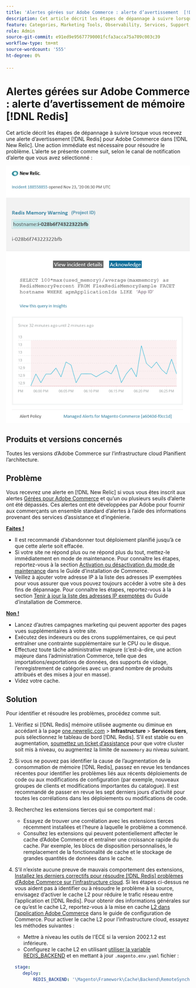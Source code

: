 ```yaml
---
title: 'Alertes gérées sur Adobe Commerce : alerte d’avertissement  [!DNL Redis]  mémoire'
description: Cet article décrit les étapes de dépannage à suivre lorsque vous recevez une alerte  [!DNL Redis]  pour Adobe Commerce dans  [!DNL New Relic]. Une action immédiate est requise.
feature: Categories, Marketing Tools, Observability, Services, Support, Tools and External Services, Variables
role: Admin
source-git-commit: e91ed9e95677790001fcfa3acca75a709c003c39
workflow-type: tm+mt
source-wordcount: '555'
ht-degree: 0%

---
```



# Alertes gérées sur Adobe Commerce : alerte d’avertissement de mémoire [!DNL Redis]

Cet article décrit les étapes de dépannage à suivre lorsque vous recevez une alerte d’avertissement [!DNL Redis] pour Adobe Commerce dans [!DNL New Relic]. Une action immédiate est nécessaire pour résoudre le problème. L’alerte se présente comme suit, selon le canal de notification d’alerte que vous avez sélectionné :

![new_relic_redis_memory_warning.png](../../assets/managed-alerts/new_relic_redis_memory_warning.png)

## Produits et versions concernés

Toutes les versions d’Adobe Commerce sur l’infrastructure cloud Planifient l’architecture.

## Problème

Vous recevrez une alerte en [!DNL New Relic] si vous vous êtes inscrit aux alertes [Gérées pour Adobe Commerce](managed-alerts-for-magento-commerce.md) et qu’un ou plusieurs seuils d’alerte ont été dépassés. Ces alertes ont été développées par Adobe pour fournir aux commerçants un ensemble standard d’alertes à l’aide des informations provenant des services d’assistance et d’ingénierie.

**<u>Faites !</u>**

* Il est recommandé d’abandonner tout déploiement planifié jusqu’à ce que cette alerte soit effacée.
* Si votre site ne répond plus ou ne répond plus du tout, mettez-le immédiatement en mode de maintenance. Pour connaître les étapes, reportez-vous à la section [Activation ou désactivation du mode de maintenance](https://experienceleague.adobe.com/en/docs/commerce-operations/installation-guide/tutorials/maintenance-mode) dans le Guide d’installation de Commerce.
* Veillez à ajouter votre adresse IP à la liste des adresses IP exemptées pour vous assurer que vous pouvez toujours accéder à votre site à des fins de dépannage. Pour connaître les étapes, reportez-vous à la section [Tenir à jour la liste des adresses IP exemptées](https://experienceleague.adobe.com/en/docs/commerce-operations/installation-guide/tutorials/maintenance-mode#maintain-the-list-of-exempt-ip-addresses) du Guide d’installation de Commerce.

**<u>Non !</u>**

* Lancez d’autres campagnes marketing qui peuvent apporter des pages vues supplémentaires à votre site.
* Exécutez des indexeurs ou des crons supplémentaires, ce qui peut entraîner une contrainte supplémentaire sur le CPU ou le disque.
* Effectuez toute tâche administrative majeure (c’est-à-dire, une action majeure dans l’administration Commerce, telle que des importations/exportations de données, des supports de vidage, l’enregistrement de catégories avec un grand nombre de produits attribués et des mises à jour en masse).
* Videz votre cache.

## Solution

Pour identifier et résoudre les problèmes, procédez comme suit.

1. Vérifiez si [!DNL Redis] mémoire utilisée augmente ou diminue en accédant à la page [one.newrelic.com](https://login.newrelic.com/login) > **Infrastructure** > **Services tiers**, puis sélectionnez le tableau de bord [!DNL Redis]. S’il est stable ou en augmentation, [soumettez un ticket d’assistance](https://experienceleague.adobe.com/en/docs/commerce-knowledge-base/kb/help-center-guide/magento-help-center-user-guide#support-case) pour que votre cluster soit mis à niveau, ou augmentez la limite de `maxmemory` au niveau suivant.
1. Si vous ne pouvez pas identifier la cause de l’augmentation de la consommation de mémoire [!DNL Redis], passez en revue les tendances récentes pour identifier les problèmes liés aux récents déploiements de code ou aux modifications de configuration (par exemple, nouveaux groupes de clients et modifications importantes du catalogue). Il est recommandé de passer en revue les sept derniers jours d’activité pour toutes les corrélations dans les déploiements ou modifications de code.
1. Recherchez les extensions tierces qui se comportent mal :
   * Essayez de trouver une corrélation avec les extensions tierces récemment installées et l’heure à laquelle le problème a commencé.
   * Consultez les extensions qui peuvent potentiellement affecter le cache d’Adobe Commerce et entraîner une croissance rapide du cache. Par exemple, les blocs de disposition personnalisés, le remplacement de la fonctionnalité de cache et le stockage de grandes quantités de données dans le cache.
1. S’il n’existe aucune preuve de mauvais comportement des extensions, [Installez les derniers correctifs pour résoudre  [!DNL Redis]  problèmes d’Adobe Commerce sur l’infrastructure cloud](https://experienceleague.adobe.com/en/docs/commerce-knowledge-base/kb/troubleshooting/miscellaneous/install-latest-patches-to-fix-magento-redis-issues). Si les étapes ci-dessus ne vous aident pas à identifier ou à résoudre le problème à la source, envisagez d’activer le cache L2 pour réduire le trafic réseau entre l’application et [!DNL Redis]. Pour obtenir des informations générales sur ce qu’est le cache L2, reportez-vous à la mise en cache [L2 dans l’application Adobe Commerce](https://experienceleague.adobe.com/en/docs/commerce-operations/configuration-guide/cache/level-two-cache) dans le guide de configuration de Commerce. Pour activer le cache L2 pour l’infrastructure cloud, essayez les méthodes suivantes :
   * Mettre à niveau les outils de l&#39;ECE si la version 2002.1.2 est inférieure.
   * Configurez le cache L2 en utilisant [utiliser la variable REDIS\_BACKEND](https://experienceleague.adobe.com/en/docs/commerce-on-cloud/user-guide/configure/env/stage/variables-deploy#redis_backend) et en mettant à jour `.magento.env.yaml` fichier :

   ```yaml
   stage:
      deploy:
          REDIS_BACKEND: '\Magento\Framework\Cache\Backend\RemoteSynchronizedCache'
   ```
